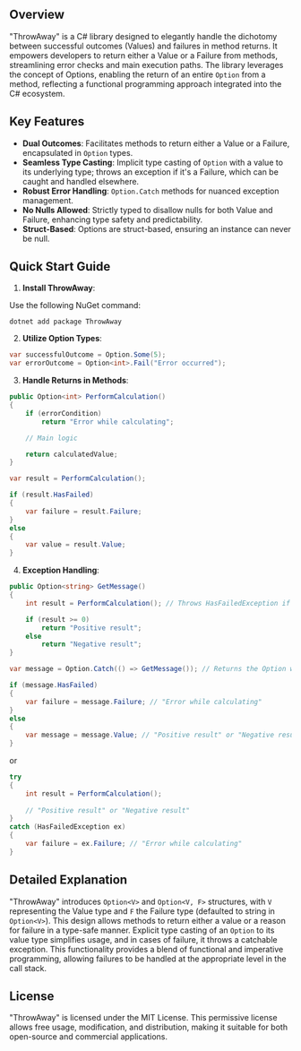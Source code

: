 ## Overview
"ThrowAway" is a C# library designed to elegantly handle the dichotomy between successful outcomes (Values) and failures in method returns. It empowers developers to return either a Value or a Failure from methods, streamlining error checks and main execution paths. The library leverages the concept of Options, enabling the return of an entire `Option` from a method, reflecting a functional programming approach integrated into the C# ecosystem.

## Key Features
- **Dual Outcomes**: Facilitates methods to return either a Value or a Failure, encapsulated in `Option` types.
- **Seamless Type Casting**: Implicit type casting of `Option` with a value to its underlying type; throws an exception if it's a Failure, which can be caught and handled elsewhere.
- **Robust Error Handling**: `Option.Catch` methods for nuanced exception management.
- **No Nulls Allowed**: Strictly typed to disallow nulls for both Value and Failure, enhancing type safety and predictability.
- **Struct-Based**: Options are struct-based, ensuring an instance can never be null.

## Quick Start Guide
1. **Install ThrowAway**: 

Use the following NuGet command:

```shell
dotnet add package ThrowAway
```
2. **Utilize Option Types**:
```csharp
var successfulOutcome = Option.Some(5);
var errorOutcome = Option<int>.Fail("Error occurred");
```
3. **Handle Returns in Methods**:
```csharp
public Option<int> PerformCalculation()
{
    if (errorCondition) 
        return "Error while calculating";

    // Main logic

    return calculatedValue;
}

var result = PerformCalculation();

if (result.HasFailed)
{
    var failure = result.Failure;
}
else
{
    var value = result.Value;
}

```
4. **Exception Handling**:
```csharp
public Option<string> GetMessage()
{
    int result = PerformCalculation(); // Throws HasFailedException if Option is a failure.

    if (result >= 0)
        return "Positive result";
    else
        return "Negative result";
}

var message = Option.Catch(() => GetMessage()); // Returns the Option with the value, or catches the HasFailedException and returns an Option with the failure

if (message.HasFailed)
{
    var failure = message.Failure; // "Error while calculating"
}
else
{
    var message = message.Value; // "Positive result" or "Negative result"
}
```

 or

```csharp
try
{
    int result = PerformCalculation();
    
    // "Positive result" or "Negative result"
}
catch (HasFailedException ex)
{
    var failure = ex.Failure; // "Error while calculating"
}
```

## Detailed Explanation
"ThrowAway" introduces `Option<V>` and `Option<V, F>` structures, with `V` representing the Value type and `F` the Failure type (defaulted to string in `Option<V>`). This design allows methods to return either a value or a reason for failure in a type-safe manner. Explicit type casting of an `Option` to its value type simplifies usage, and in cases of failure, it throws a catchable exception. This functionality provides a blend of functional and imperative programming, allowing failures to be handled at the appropriate level in the call stack.

## License
"ThrowAway" is licensed under the MIT License. This permissive license allows free usage, modification, and distribution, making it suitable for both open-source and commercial applications.